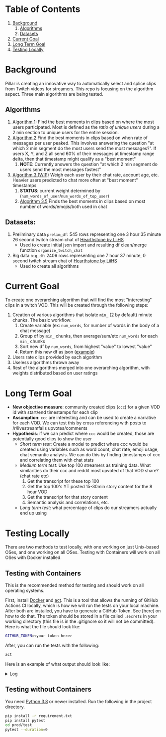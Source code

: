# Table of Contents
1. [Background](#background)
   1. [Algorithms](#algorithms)
   2. [Datasets](#datasets)
3. [Current Goal](#current-goal)
4. [Long Term Goal](#long-term-goal)
5. [Testing Locally](#testing-locally)

# Background
Pillar is creating an innovative way to automatically select and splice clips from Twitch videos for streamers. This repo is focusing on the algorithm aspect. Three main algorithms are being tested.

## Algorithms

1. [Algorithm 1](https://github.com/pomkos/twitch_chat_analysis/blob/reorganize_repo/algorithm_1.ipynb): Find the best moments in clips based on where the most users participated. Most is defined as the *ratio of unique users* during a 2 min section to unique users for the entire session.
1. [Algorithm 2](https://github.com/pomkos/twitch_chat_analysis/blob/reorganize_repo/algorithm_2.ipynb) Find the best moments in clips based on when rate of messages per user peaked. This involves answering the question "at which 2 min segment do the most users send the most messages?". If users X, Y, and Z all send 60% of their messages at timestamp range delta, then that timestamp might qualify as a "best moment"
   1. __NOTE__: Currently answers the question "at which 2 min segment do users send the most messages fastest"
1. [Algorithm 3 (WIP)](https://github.com/pomkos/twitch_chat_analysis/blob/reorganize_repo/algorithm_3.ipynb) Weigh each user by their chat rate, account age, etc. Heavier users predicted to chat more often at "best moment" timestamps 
   1. __STATUS__: current weight determined by (`num_words_of_user`/`num_words_of_top_user`)
   1. [Algorithm 3.5](https://github.com/pomkos/twitch_chat_analysis/blob/reorganize_repo/algorithm_3.5.ipynb) Finds the best moments in clips based on most number of words/emojis/both used in chat

## Datasets:
1. Preliminary data `prelim_df`: 545 rows representing one 3 hour 35 minute 26 second twitch stream chat of [Hearthstone by LiiHS](https://www.twitch.tv/videos/963184458)
    * Used to create initial json import and resulting df clean/merge function `organize_twitch_chat`
2. Big data `big_df`: 2409 rows representing one 7 hour 37 minute, 0 second twitch stream chat of [Hearthstone by LiiHS](https://www.twitch.tv/videos/955629991)
    * Used to create all algorithms

# Current Goal

To create one overarching algorithm that will find the most "interesting" clips in a twitch VOD. This will be created through the following steps:
1. Creation of various algorithms that isolate `min_` (2 by default) minute chunks. The basic workflow:
   1. Create variable (ex: `num_words`, for number of words in the body of a chat message)
   1. Group df by `min_` chunks, then average/sum/etc `num_words` for each `min_` chunks
   1. Sort new df by `num_words`, from highest "value" to lowest "value"
   1. Return this new df as json ([example](https://github.com/pomkos/twitch_chat_analysis/blob/main/exports/algo1_results.json))
1. Users rate clips provided by each algorithm
2. Useless algorithms thrown away
3. Rest of the algorithms merged into one overarching algorithm, with weights distributed based on user ratings

# Long Term Goal

* __New objective measure__: community created clips (`ccc`) for a given VOD id with start/end timestamps for each clip
* __Assumption__: `ccc` are interesting and can be used to create a narrative for each VOD. We can test this by cross referencing with posts to /r/livestreamfails upvotes/comments
* __Hypothesis__: if we can predict where `ccc` would be created, those are potentially good clips to show the user
   * *Short term test*: Create a model to predict where ccc would be created using variables such as word count, chat rate, emoji usage, chat semantic analysis. We can do this by finding timestamps of ccc and correlating them with chat stats
   * *Medium term test*: Use top 100 streamers as training data. What similarities do their ccc and reddit most upvoted of that VOD share? (chat rate etc)
      1. Get the transcript for these top 100
      2. Get the top 100's YT posted 15-30min story content for the 8 hour VOD
      3. Get the transcript for that story content
      4. Semantic analysis and correlations, etc.
   * *Long term test*: what percentage of clips do our streamers actually end up using

# Testing Locally

There are two methods to test locally, with one working on just Unix-based OSes, and one working on all OSes. Testing with Containers will work on all OSes with Docker installed. 

## Testing with Containers

This is the recommended method for testing and should work on all operating systems.

First, install [Docker](https://docs.docker.com/get-docker/) and [act](https://github.com/nektos/act). This is a tool that allows the running of GitHub Actions CI locally, which is how we will run the tests on your local machine. After both are installed, you have to generate a GitHub Token. See [here] on how to do that. The token should be stored in a file called `.secrets` in your working directory (this file is in the .gitignore so it will not be committed). Here is what the file should look like:

```bash
GITHUB_TOKEN=<your token here>
```

After, you can run the tests with the following:

```bash
act
```

Here is an example of what output should look like:
<details>
  <summary>Log</summary>

```none
[Run Unit Tests/test] 🚀  Start image=catthehacker/ubuntu:act-20.04
[Run Unit Tests/test]   🐳  docker run image=catthehacker/ubuntu:act-20.04 platform= entrypoint=["/usr/bin/tail" "-f" "/dev/null"] cmd=[]
[Run Unit Tests/test] ⭐  Run Checkout Code
[Run Unit Tests/test]   ☁  git clone 'https://github.com/actions/checkout' # ref=v2
[Run Unit Tests/test]   🐳  docker cp src=C:\Users\chizz\.cache\act/actions-checkout@v2/ dst=/mnt/c/Users/chizz/Documents/pillar/pillar_algos/_actions/actions-checkout@v2/
[Run Unit Tests/test]   ❓  ::save-state name=isPost,::true
[Run Unit Tests/test]   💬  ::debug::GITHUB_WORKSPACE = '/mnt/c/Users/chizz/Documents/pillar/pillar_algos'
[Run Unit Tests/test]   💬  ::debug::qualified repository = 'pillargg/pillar_algos'
[Run Unit Tests/test]   💬  ::debug::ref = 'refs/heads/ci-cd'
[Run Unit Tests/test]   💬  ::debug::commit = '74c766153947d78164c3dc4fde3cffac2efe3630'
[Run Unit Tests/test]   💬  ::debug::clean = true
[Run Unit Tests/test]   💬  ::debug::fetch depth = 1
[Run Unit Tests/test]   💬  ::debug::lfs = false
[Run Unit Tests/test]   💬  ::debug::submodules = false
[Run Unit Tests/test]   💬  ::debug::recursive submodules = false
[Run Unit Tests/test]   ❓  ::add-matcher::/mnt/c/Users/chizz/Documents/pillar/pillar_algos/_actions/actions-checkout@v2/dist/problem-matcher.json
| Syncing repository: pillargg/pillar_algos
[Run Unit Tests/test]   ❓  ::group::Getting Git version info
| Working directory is '/mnt/c/Users/chizz/Documents/pillar/pillar_algos'
[Run Unit Tests/test]   💬  ::debug::Getting git version
| [command]/usr/bin/git version
| git version 2.25.1
[Run Unit Tests/test]   💬  ::debug::Set git useragent to: git/2.25.1 (github-actions-checkout)
[Run Unit Tests/test]   ❓  ::endgroup::
| Deleting the contents of '/mnt/c/Users/chizz/Documents/pillar/pillar_algos'
[Run Unit Tests/test]   ❓  ::save-state name=repositoryPath,::/mnt/c/Users/chizz/Documents/pillar/pillar_algos
[Run Unit Tests/test]   ❓  ::group::Initializing the repository
| [command]/usr/bin/git init /mnt/c/Users/chizz/Documents/pillar/pillar_algos
| Initialized empty Git repository in /mnt/c/Users/chizz/Documents/pillar/pillar_algos/.git/
| [command]/usr/bin/git remote add origin https://github.com/pillargg/pillar_algos
[Run Unit Tests/test]   ❓  ::endgroup::
[Run Unit Tests/test]   ❓  ::group::Disabling automatic garbage collection
| [command]/usr/bin/git config --local gc.auto 0
[Run Unit Tests/test]   ❓  ::endgroup::
[Run Unit Tests/test]   ⚙  ::add-mask::eC1hY2Nlc3MtdG9rZW46Z2hwX0d0ZDR4TUlDcVp6cGZoNkI5T1BRdGJOdXpvOGdBNTNiTmd6Vg==
[Run Unit Tests/test]   ❓  ::group::Setting up auth
| [command]/usr/bin/git config --local --name-only --get-regexp core\.sshCommand
| [command]/usr/bin/git submodule foreach --recursive git config --local --name-only --get-regexp 'core\.sshCommand' && git config --local --unset-all 'core.sshCommand' || :
| [command]/usr/bin/git config --local --name-only --get-regexp http\.https\:\/\/github\.com\/\.extraheader
| [command]/usr/bin/git submodule foreach --recursive git config --local --name-only --get-regexp 'http\.https\:\/\/github\.com\/\.extraheader' && git config --local --unset-all 'http.https://github.com/.extraheader' || :
| [command]/usr/bin/git config --local http.https://github.com/.extraheader AUTHORIZATION: basic ***
[Run Unit Tests/test]   ❓  ::endgroup::
[Run Unit Tests/test]   ❓  ::group::Fetching the repository
| [command]/usr/bin/git -c protocol.version=2 fetch --no-tags --prune --progress --no-recurse-submodules --depth=1 origin +74c766153947d78164c3dc4fde3cffac2efe3630:refs/remotes/origin/ci-cd
| remote: Enumerating objects: 56, done.        
remote: Counting objects: 100% (56/56), done.        
remote: Compressing objects: 100% (48/48), done.
| remote: Total 56 (delta 3), reused 33 (delta 1), pack-reused 0        
| From https://github.com/pillargg/pillar_algos
|  * [new ref]         74c766153947d78164c3dc4fde3cffac2efe3630 -> origin/ci-cd
[Run Unit Tests/test]   ❓  ::endgroup::
[Run Unit Tests/test]   ❓  ::group::Determining the checkout info
[Run Unit Tests/test]   ❓  ::endgroup::
[Run Unit Tests/test]   ❓  ::group::Checking out the ref
| [command]/usr/bin/git checkout --progress --force -B ci-cd refs/remotes/origin/ci-cd
| Switched to a new branch 'ci-cd'
| Branch 'ci-cd' set up to track remote branch 'ci-cd' from 'origin'.
[Run Unit Tests/test]   ❓  ::endgroup::
| [command]/usr/bin/git log -1 --format='%H'
| '74c766153947d78164c3dc4fde3cffac2efe3630'
[Run Unit Tests/test]   ❓  ::remove-matcher owner=checkout-git,::
[Run Unit Tests/test]   ✅  Success - Checkout Code
[Run Unit Tests/test] ⭐  Run Setup Python 3.8
[Run Unit Tests/test]   ☁  git clone 'https://github.com/actions/setup-python' # ref=v2
[Run Unit Tests/test]   🐳  docker cp src=C:\Users\chizz\.cache\act/actions-setup-python@v2/ dst=/mnt/c/Users/chizz/Documents/pillar/pillar_algos/_actions/actions-setup-python@v2/
[Run Unit Tests/test]   💬  ::debug::Semantic version spec of 3.8 is 3.8
[Run Unit Tests/test]   💬  ::debug::isExplicit: 
[Run Unit Tests/test]   💬  ::debug::explicit? false
[Run Unit Tests/test]   💬  ::debug::evaluating 0 versions
[Run Unit Tests/test]   💬  ::debug::match not found
| Version 3.8 was not found in the local cache
[Run Unit Tests/test]   💬  ::debug::set auth
[Run Unit Tests/test]   💬  ::debug::check 3.10.0-beta.1 satisfies 3.8
[Run Unit Tests/test]   💬  ::debug::check 3.10.0-alpha.7 satisfies 3.8
[Run Unit Tests/test]   💬  ::debug::check 3.10.0-alpha.6 satisfies 3.8
[Run Unit Tests/test]   💬  ::debug::check 3.10.0-alpha.5 satisfies 3.8
[Run Unit Tests/test]   💬  ::debug::check 3.10.0-alpha.4 satisfies 3.8
[Run Unit Tests/test]   💬  ::debug::check 3.10.0-alpha.3 satisfies 3.8
[Run Unit Tests/test]   💬  ::debug::check 3.10.0-alpha.2 satisfies 3.8
[Run Unit Tests/test]   💬  ::debug::check 3.10.0-alpha.1 satisfies 3.8
[Run Unit Tests/test]   💬  ::debug::check 3.9.5 satisfies 3.8
[Run Unit Tests/test]   💬  ::debug::check 3.9.4 satisfies 3.8
[Run Unit Tests/test]   💬  ::debug::check 3.9.3 satisfies 3.8
[Run Unit Tests/test]   💬  ::debug::check 3.9.2 satisfies 3.8
[Run Unit Tests/test]   💬  ::debug::check 3.9.2-rc.1 satisfies 3.8
[Run Unit Tests/test]   💬  ::debug::check 3.9.1 satisfies 3.8
[Run Unit Tests/test]   💬  ::debug::check 3.9.1-rc.1 satisfies 3.8
[Run Unit Tests/test]   💬  ::debug::check 3.9.0 satisfies 3.8
[Run Unit Tests/test]   💬  ::debug::check 3.9.0-rc.2 satisfies 3.8
[Run Unit Tests/test]   💬  ::debug::check 3.9.0-rc.1 satisfies 3.8
[Run Unit Tests/test]   💬  ::debug::check 3.9.0-beta.5 satisfies 3.8
[Run Unit Tests/test]   💬  ::debug::check 3.9.0-beta.4 satisfies 3.8
[Run Unit Tests/test]   💬  ::debug::check 3.8.10 satisfies 3.8
[Run Unit Tests/test]   💬  ::debug::x64===x64 && darwin===linux
[Run Unit Tests/test]   💬  ::debug::x64===x64 && linux===linux
[Run Unit Tests/test]   💬  ::debug::x64===x64 && linux===linux
[Run Unit Tests/test]   💬  ::debug::x64===x64 && linux===linux
[Run Unit Tests/test]   💬  ::debug::matched 3.8.10
| Version 3.8 is available for downloading
| Download from "https://github.com/actions/python-versions/releases/download/3.8.10-107001/python-3.8.10-linux-20.04-x64.tar.gz"
[Run Unit Tests/test]   💬  ::debug::Downloading https://github.com/actions/python-versions/releases/download/3.8.10-107001/python-3.8.10-linux-20.04-x64.tar.gz
[Run Unit Tests/test]   💬  ::debug::Destination /tmp/bfc2b5ad-62f1-4101-8131-960763558bae
[Run Unit Tests/test]   💬  ::debug::set auth
[Run Unit Tests/test]   💬  ::debug::download complete
| Extract downloaded archive
[Run Unit Tests/test]   💬  ::debug::Checking tar --version
[Run Unit Tests/test]   💬  ::debug::tar (GNU tar) 1.30%0ACopyright (C) 2017 Free Software Foundation, Inc.%0ALicense GPLv3+: GNU GPL version 3 or later <https://gnu.org/licenses/gpl.html>.%0AThis is free software: you are free to change and redistribute it.%0AThere is NO WARRANTY, to the extent permitted by law.%0A%0AWritten by John Gilmore and Jay Fenlason.
| [command]/usr/bin/tar xz --warning=no-unknown-keyword -C /tmp/b50560b8-c29b-4368-9961-8116845c95a2 -f /tmp/bfc2b5ad-62f1-4101-8131-960763558bae
| Execute installation script
| Check if Python hostedtoolcache folder exist...
| Creating Python hostedtoolcache folder...
| Create Python 3.8.10 folder
| Copy Python binaries to hostedtoolcache folder
| Create additional symlinks (Required for the UsePythonVersion Azure Pipelines task and the setup-python GitHub Action)
| Upgrading PIP...
| Looking in links: /tmp/tmp46b32jk4
| Requirement already satisfied: setuptools in /opt/hostedtoolcache/Python/3.8.10/x64/lib/python3.8/site-packages (56.0.0)
| Requirement already satisfied: pip in /opt/hostedtoolcache/Python/3.8.10/x64/lib/python3.8/site-packages (21.1.1)
[Run Unit Tests/test]   ❗  ::error::WARNING: Running pip as root will break packages and permissions. You should install packages reliably by using venv: https://pip.pypa.io/warnings/venv
| Collecting pip
| Downloading pip-21.1.1-py3-none-any.whl (1.5 MB)
| Installing collected packages: pip
| Successfully installed pip-21.1.1
[Run Unit Tests/test]   ❗  ::error::WARNING: Running pip as root will break packages and permissions. You should install packages reliably by using venv: https://pip.pypa.io/warnings/venv
| Create complete file
[Run Unit Tests/test]   💬  ::debug::isExplicit: 
[Run Unit Tests/test]   💬  ::debug::explicit? false
[Run Unit Tests/test]   💬  ::debug::isExplicit: 3.8.10
[Run Unit Tests/test]   💬  ::debug::explicit? true
[Run Unit Tests/test]   💬  ::debug::evaluating 1 versions
[Run Unit Tests/test]   💬  ::debug::matched: 3.8.10
[Run Unit Tests/test]   💬  ::debug::checking cache: /opt/hostedtoolcache/Python/3.8.10/x64
[Run Unit Tests/test]   💬  ::debug::Found tool in cache Python 3.8.10 x64
[Run Unit Tests/test]   ⚙  ::set-output:: python-version=3.8.10
| Successfully setup CPython (3.8.10)
[Run Unit Tests/test]   ❓  ##[add-matcher]/mnt/c/Users/chizz/Documents/pillar/pillar_algos/_actions/actions-setup-python@v2/.github/python.json
[Run Unit Tests/test]   ✅  Success - Setup Python 3.8
[Run Unit Tests/test] ⭐  Run Install Dependencies
| Collecting pandas
|   Downloading pandas-1.2.4-cp38-cp38-manylinux1_x86_64.whl (9.7 MB)
     |████████████████████████████████| 9.7 MB 2.9 MB/s
| Collecting numpy
|   Downloading numpy-1.20.3-cp38-cp38-manylinux_2_12_x86_64.manylinux2010_x86_64.whl (15.4 MB)
     |████████████████████████████████| 15.4 MB 62.5 MB/s
| Collecting pre-commit
|   Downloading pre_commit-2.12.1-py2.py3-none-any.whl (189 kB)
     |████████████████████████████████| 189 kB 55.3 MB/s
| Collecting pillaralgos
|   Downloading pillaralgos-1.0.18-py3-none-any.whl (18 kB)
| Collecting python-dateutil>=2.7.3
|   Downloading python_dateutil-2.8.1-py2.py3-none-any.whl (227 kB)
     |████████████████████████████████| 227 kB 37.9 MB/s
| Collecting pytz>=2017.3
|   Downloading pytz-2021.1-py2.py3-none-any.whl (510 kB)
     |████████████████████████████████| 510 kB 54.0 MB/s
| Collecting six>=1.5
|   Downloading six-1.16.0-py2.py3-none-any.whl (11 kB)
| Collecting toml
|   Downloading toml-0.10.2-py2.py3-none-any.whl (16 kB)
| Collecting virtualenv>=20.0.8
|   Downloading virtualenv-20.4.6-py2.py3-none-any.whl (7.2 MB)
     |████████████████████████████████| 7.2 MB 28.6 MB/s
| Collecting identify>=1.0.0
|   Downloading identify-2.2.4-py2.py3-none-any.whl (98 kB)
     |████████████████████████████████| 98 kB 14.4 MB/s
| Collecting nodeenv>=0.11.1
|   Downloading nodeenv-1.6.0-py2.py3-none-any.whl (21 kB)
| Collecting cfgv>=2.0.0
|   Downloading cfgv-3.2.0-py2.py3-none-any.whl (7.3 kB)
| Collecting pyyaml>=5.1
|   Downloading PyYAML-5.4.1-cp38-cp38-manylinux1_x86_64.whl (662 kB)
     |████████████████████████████████| 662 kB 42.5 MB/s
| Collecting filelock<4,>=3.0.0
|   Downloading filelock-3.0.12-py3-none-any.whl (7.6 kB)
| Collecting appdirs<2,>=1.4.3
|   Downloading appdirs-1.4.4-py2.py3-none-any.whl (9.6 kB)
| Collecting distlib<1,>=0.3.1
|   Downloading distlib-0.3.1-py2.py3-none-any.whl (335 kB)
     |████████████████████████████████| 335 kB 48.7 MB/s
| Installing collected packages: six, pytz, python-dateutil, numpy, filelock, distlib, appdirs, virtualenv, toml, pyyaml, pandas, nodeenv, identify, cfgv, pre-commit, pillaralgos
| Successfully installed appdirs-1.4.4 cfgv-3.2.0 distlib-0.3.1 filelock-3.0.12 identify-2.2.4 nodeenv-1.6.0 numpy-1.20.3 pandas-1.2.4 pillaralgos-1.0.18 pre-commit-2.12.1 python-dateutil-2.8.1 pytz-2021.1 pyyaml-5.4.1 six-1.16.0 toml-0.10.2 virtualenv-20.4.6
| WARNING: Running pip as root will break packages and permissions. You should install packages reliably by using venv: https://pip.pypa.io/warnings/venv
| Collecting pytest
|   Downloading pytest-6.2.4-py3-none-any.whl (280 kB)
     |████████████████████████████████| 280 kB 2.8 MB/s
| Collecting py>=1.8.2
|   Downloading py-1.10.0-py2.py3-none-any.whl (97 kB)
     |████████████████████████████████| 97 kB 4.3 MB/s
| Collecting attrs>=19.2.0
|   Downloading attrs-21.2.0-py2.py3-none-any.whl (53 kB)
     |████████████████████████████████| 53 kB 2.6 MB/s
| Requirement already satisfied: toml in /opt/hostedtoolcache/Python/3.8.10/x64/lib/python3.8/site-packages (from pytest) (0.10.2)
| Collecting iniconfig
|   Downloading iniconfig-1.1.1-py2.py3-none-any.whl (5.0 kB)
| Collecting packaging
|   Downloading packaging-20.9-py2.py3-none-any.whl (40 kB)
     |████████████████████████████████| 40 kB 4.0 MB/s
| Collecting pluggy<1.0.0a1,>=0.12
|   Downloading pluggy-0.13.1-py2.py3-none-any.whl (18 kB)
| Collecting pyparsing>=2.0.2
|   Downloading pyparsing-2.4.7-py2.py3-none-any.whl (67 kB)
     |████████████████████████████████| 67 kB 4.0 MB/s
| Installing collected packages: pyparsing, py, pluggy, packaging, iniconfig, attrs, pytest
| Successfully installed attrs-21.2.0 iniconfig-1.1.1 packaging-20.9 pluggy-0.13.1 py-1.10.0 pyparsing-2.4.7 pytest-6.2.4
| WARNING: Running pip as root will break packages and permissions. You should install packages reliably by using venv: https://pip.pypa.io/warnings/venv
[Run Unit Tests/test]   ✅  Success - Install Dependencies
[Run Unit Tests/test] ⭐  Run Run Tests
| ============================= test session starts ==============================
| platform linux -- Python 3.8.10, pytest-6.2.4, py-1.10.0, pluggy-0.13.1
| rootdir: /mnt/c/Users/chizz/Documents/pillar/pillar_algos/prod/test
collected 17 items
| 
| test_algos.py ........                                                   [ 47%]
| test_brain.py ..                                                         [ 58%]
| test_helpers.py .......                                                  [100%]
| 
| ============================== slowest durations ===============================
| 30.90s call     test_algos.py::test_algo2_diffs
| 17.57s call     test_brain.py::test_length
| 17.45s call     test_brain.py::test_brain
| 14.16s call     test_algos.py::test_algo30_diffs
| 11.40s call     test_algos.py::test_algo2
| 9.11s call     test_algos.py::test_algo35_diffs
| 4.88s call     test_algos.py::test_algo3_0
| 4.32s call     test_algos.py::test_algo3_5
| 2.48s call     test_helpers.py::test_emoji_getter
| 2.21s call     test_algos.py::test_algo1_diffs
| 1.49s setup    test_helpers.py::test_emoji_getter
| 0.97s call     test_algos.py::test_algo1
| 0.08s call     test_helpers.py::test_organize_twitch_chat_lg
| 0.08s call     test_helpers.py::test_organize_twitch_chat_dtypes
| 0.08s call     test_helpers.py::test_organize_twitch_chat_cols
| 0.08s setup    test_brain.py::test_brain
| 0.07s setup    test_brain.py::test_length
| 0.06s setup    test_helpers.py::test_organize_twitch_chat_cols
| 0.06s setup    test_helpers.py::test_organize_twitch_chat_dtypes
| 0.06s setup    test_algos.py::test_algo30_diffs
| 0.06s setup    test_algos.py::test_algo2
| 0.06s setup    test_algos.py::test_algo3_5
| 0.05s setup    test_algos.py::test_algo1
| 0.05s setup    test_helpers.py::test_organize_twitch_chat_lg
| 0.05s setup    test_algos.py::test_algo3_0
| 0.04s setup    test_algos.py::test_algo35_diffs
| 0.04s setup    test_algos.py::test_algo1_diffs
| 0.04s setup    test_algos.py::test_algo2_diffs
|
| (23 durations < 0.005s hidden.  Use -vv to show these durations.)
| ======================== 17 passed in 118.31s (0:01:58) ========================
[Run Unit Tests/test]   ✅  Success - Run Tests
```

</details>


## Testing without Containers

You need [Python 3.8]() or newer installed. Run the following in the project directory.

```bash
pip install -r requirement.txt
pip install pytest
cd prod/test
pytest --duration=0 
```